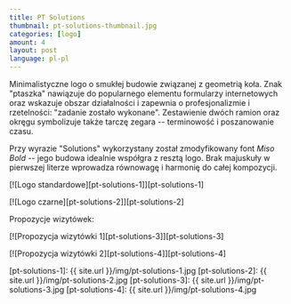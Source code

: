 ```yaml
---
title: PT Solutions
thumbnail: pt-solutions-thumbnail.jpg
categories: [logo]
amount: 4
layout: post
language: pl-pl
---
```


Minimalistyczne logo o smukłej budowie związanej z geometrią koła. Znak "ptaszka" nawiązuje do popularnego elementu formularzy internetowych oraz wskazuje obszar działalności i zapewnia o profesjonalizmie i rzetelności: "zadanie zostało wykonane". Zestawienie dwóch ramion oraz okręgu symbolizuje także tarczę zegara -- terminowość i poszanowanie czasu.

Przy wyrazie "Solutions" wykorzystany został zmodyfikowany font _Miso Bold_ -- jego budowa idealnie współgra z resztą logo. Brak majuskuły w pierwszej literze wprowadza równowagę i harmonię do całej kompozycji.

[![Logo standardowe][pt-solutions-1]][pt-solutions-1]

[![Logo czarne][pt-solutions-2]][pt-solutions-2]

Propozycje wizytówek:

[![Propozycja wizytówki 1][pt-solutions-3]][pt-solutions-3]

[![Propozycja wizytówki 2][pt-solutions-4]][pt-solutions-4]

[pt-solutions-1]: {{ site.url }}/img/pt-solutions-1.jpg
[pt-solutions-2]: {{ site.url }}/img/pt-solutions-2.jpg
[pt-solutions-3]: {{ site.url }}/img/pt-solutions-3.jpg
[pt-solutions-4]: {{ site.url }}/img/pt-solutions-4.jpg